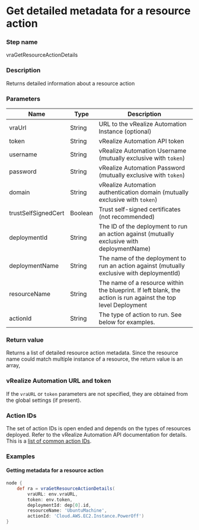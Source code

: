 # Get detailed metadata for a resource action

### Step name
vraGetResourceActionDetails

### Description
Returns detailed information about a resource action

### Parameters
| Name | Type | Description |
|------|------|-------------|
| vraUrl | String | URL to the vRealize Automation Instance (optional) |
| token | String | vRealize Automation API token |
| username | String | vRealize Automation Username (mutually exclusive with ```token```)
| password | String | vRealize Automation Password (mutually exclusive with ```token```)
| domain | String | vRealize Automation authentication domain (mutually exclusive with ```token```)
| trustSelfSignedCert | Boolean | Trust self-signed certificates (not recommended) |
| deploymentId | String |The ID of the deployment to run an action against (mutually exclusive with deploymentName) |
| deploymentName | String | The name of the deployment to run an action against (mutually exclusive with deploymentId) |
| resourceName | String |The name of a resource within the blueprint. If left blank, the action is run against the top level Deployment |
| actionId | String | The type of action to run. See below for examples. |

### Return value
Returns a list of detailed resource action metadata. Since the resource name could match
multiple instance of a resource, the return value is an array,

### vRealize Automation URL and token
If the ```vraURL``` or ```token``` parameters are not specified, they are obtained from the 
global settings (if present).

### Action IDs 
The set of action IDs is open ended and depends on the types of resources deployed. 
Refer to the vRealize Automation API documentation for details. This is a [list of common 
action IDs](actionIds.md).

### Examples

#### Getting metadata for a resource action

```groovy
node {
    def ra = vraGetResourceActionDetails(
        vraURL: env.vraURL,
        token: env.token,
        deploymentId: dep[0].id,
        resourceName: 'UbuntuMachine',
        actionId: 'Cloud.AWS.EC2.Instance.PowerOff')
}
```
